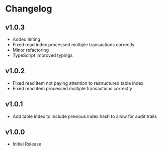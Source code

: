 # Changelog

## v1.0.3

* Added linting
* Fixed read index processed multiple transactions correctly
* Minor refactoring
* TypeScript improved typings

## v1.0.2

* Fixed read item not paying attention to restructured table index
* Fixed read item processed multiple transactions correctly

## v1.0.1

* Add table index to include previous index hash to allow for audit trails

## v1.0.0

* Initial Release